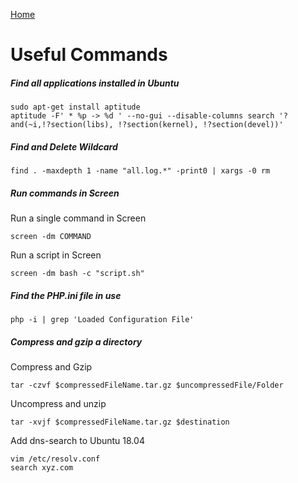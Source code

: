 <html><link rel="stylesheet" href="../assets/css/air.css"></html>

[Home](../index.html)

# Useful Commands

##### Find all applications installed in Ubuntu

~~~shell
sudo apt-get install aptitude
aptitude -F' * %p -> %d ' --no-gui --disable-columns search '?and(~i,!?section(libs), !?section(kernel), !?section(devel))'
~~~

##### Find and Delete Wildcard

~~~shell
find . -maxdepth 1 -name "all.log.*" -print0 | xargs -0 rm
~~~

##### Run commands in Screen

Run a single command in Screen

~~~shell
screen -dm COMMAND
~~~

Run a script in Screen

~~~shell
screen -dm bash -c "script.sh" 
~~~

##### Find the PHP.ini file in use

~~~shell
php -i | grep 'Loaded Configuration File'
~~~

##### Compress and gzip  a directory
Compress and Gzip
~~~shell
tar -czvf $compressedFileName.tar.gz $uncompressedFile/Folder 
~~~

Uncompress and unzip 
~~~shell
tar -xvjf $compressedFileName.tar.gz $destination
~~~

Add dns-search to Ubuntu 18.04
~~~
vim /etc/resolv.conf
search xyz.com
~~~
